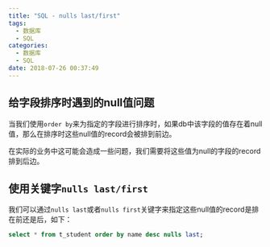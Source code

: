 ```yaml
---
title: "SQL - nulls last/first"
tags:
  - 数据库
  - SQL
categories:
  - 数据库
  - SQL
date: 2018-07-26 00:37:49
---
```

## 给字段排序时遇到的null值问题

当我们使用`order by`来为指定的字段进行排序时，如果db中该字段的值存在着null值，那么在排序时这些null值的record会被排到前边。

在实际的业务中这可能会造成一些问题，我们需要将这些值为null的字段的record排到后边。

## 使用关键字`nulls last/first`

我们可以通过`nulls last`或者`nulls first`关键字来指定这些null值的record是排在前还是后，如下：

```sql
select * from t_student order by name desc nulls last;
```